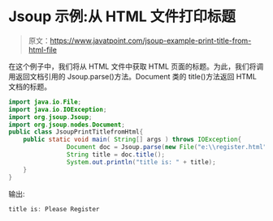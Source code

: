 # Jsoup 示例:从 HTML 文件打印标题

> 原文：<https://www.javatpoint.com/jsoup-example-print-title-from-html-file>

在这个例子中，我们将从 HTML 文件中获取 HTML 页面的标题。为此，我们将调用返回文档引用的 Jsoup.parse()方法。Document 类的 title()方法返回 HTML 文档的标题。

```java
import java.io.File;
import java.io.IOException;
import org.jsoup.Jsoup;
import org.jsoup.nodes.Document;
public class JsoupPrintTitlefromHtml{
    public static void main( String[] args ) throws IOException{
    			Document doc = Jsoup.parse(new File("e:\\register.html"),"utf-8");
    			String title = doc.title();
    			System.out.println("title is: " + title);
    }
}

```

输出:

```java
title is: Please Register

```